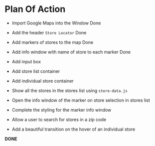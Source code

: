 # Plan Of Action

- Import Google Maps into the Window Done

- Add the header `Store Locator` Done

- Add markers of stores to the map Done

- Add info window with name of store to each marker Done

- Add input box

- Add store list container

- Add individual store container

- Show all the stores in the stores list using `store-data.js`

- Open the info window of the marker on store selection in stores list 

- Complete the styling for the marker info window

- Allow a user to search for stores in a zip code

- Add a beautiful transition on the hover of an individual store

**DONE**

